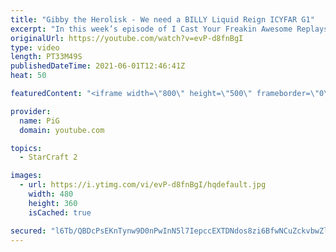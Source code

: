 ```yaml
---
title: "Gibby the Herolisk - We need a BILLY Liquid Reign ICYFAR G1"
excerpt: "In this week’s episode of I Cast Your Freakin Awesome Replays (ICYFAR) players sent in their replays that had the “heroes rising to the the occasion”.  LAST LIQUID REIGN ICYFAR CHALLENGE: “The Unlikely Couple” - pair two units that no sane person would combine... https://pastebin.com/raw/wPHHTMKT Please"
originalUrl: https://youtube.com/watch?v=evP-d8fnBgI
type: video
length: PT33M49S
publishedDateTime: 2021-06-01T12:46:41Z
heat: 50

featuredContent: "<iframe width=\"800\" height=\"500\" frameborder=\"0\" src=\"https://www.youtube.com/embed/evP-d8fnBgI\" allow=\"accelerometer; autoplay; encrypted-media; gyroscope; picture-in-picture\" allowfullscreen></iframe>"

provider:
  name: PiG
  domain: youtube.com

topics:
  - StarCraft 2

images:
  - url: https://i.ytimg.com/vi/evP-d8fnBgI/hqdefault.jpg
    width: 480
    height: 360
    isCached: true

secured: "l6Tb/QBDcPsEKnTynw9D0nPwInN5l7IepccEXTDNdos8zi6BfwNCuZckvbwZlHgm+vqtFXCeZbAh8LKYXgDFjut29E2QDbcuHdCHzMC9n7eJrbJ0nLtHxkxA7E64yhZHUZABjITCYKGcBjdi5QMa1+M2Ux4UUGTZs1+SOTOzC8s1xRr6zhnOMHig7QJOy2kEpwzr7Or3QJOLoqr98ov4skHMcn190RuGOIr4UdCCJNs1fQAmKIDtrDLfWVdQJ2zOEEnk91RcXskhK6Q7bThAdyKlA516+nHEwcIF/4f2MHyPPPNpjwMkBw5AtridDrllW23ORpZieWDORCHtliPU0FGZeZ3Rv2+RtnPdSlNpjD8Z2ZFp1Ky/B9TktxrYp1DBrI49wAAikcGdz1xkUZ665CC9nd40Xu992tGzQLLDWJA=;3gc8bvitJY4EMIrz+O0RcQ=="
---
```



